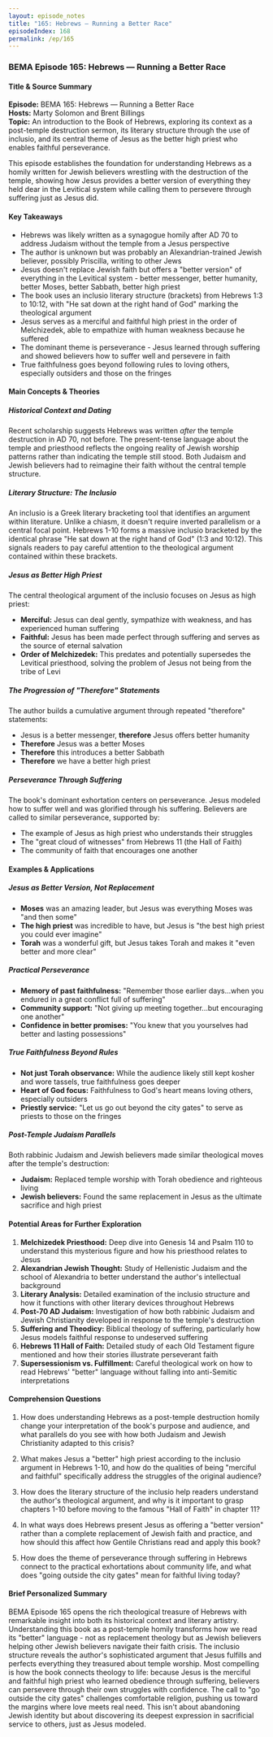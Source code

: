 ```yaml
---
layout: episode_notes
title: "165: Hebrews — Running a Better Race"
episodeIndex: 168
permalink: /ep/165
---
```

### BEMA Episode 165: Hebrews — Running a Better Race

#### Title & Source Summary

**Episode:** BEMA 165: Hebrews — Running a Better Race  
**Hosts:** Marty Solomon and Brent Billings  
**Topic:** An introduction to the Book of Hebrews, exploring its context as a post-temple destruction sermon, its literary structure through the use of inclusio, and its central theme of Jesus as the better high priest who enables faithful perseverance.

This episode establishes the foundation for understanding Hebrews as a homily written for Jewish believers wrestling with the destruction of the temple, showing how Jesus provides a better version of everything they held dear in the Levitical system while calling them to persevere through suffering just as Jesus did.

#### Key Takeaways

- Hebrews was likely written as a synagogue homily after AD 70 to address Judaism without the temple from a Jesus perspective
- The author is unknown but was probably an Alexandrian-trained Jewish believer, possibly Priscilla, writing to other Jews
- Jesus doesn't replace Jewish faith but offers a "better version" of everything in the Levitical system - better messenger, better humanity, better Moses, better Sabbath, better high priest
- The book uses an inclusio literary structure (brackets) from Hebrews 1:3 to 10:12, with "He sat down at the right hand of God" marking the theological argument
- Jesus serves as a merciful and faithful high priest in the order of Melchizedek, able to empathize with human weakness because he suffered
- The dominant theme is perseverance - Jesus learned through suffering and showed believers how to suffer well and persevere in faith
- True faithfulness goes beyond following rules to loving others, especially outsiders and those on the fringes

#### Main Concepts & Theories

##### Historical Context and Dating

Recent scholarship suggests Hebrews was written *after* the temple destruction in AD 70, not before. The present-tense language about the temple and priesthood reflects the ongoing reality of Jewish worship patterns rather than indicating the temple still stood. Both Judaism and Jewish believers had to reimagine their faith without the central temple structure.

##### Literary Structure: The Inclusio

An inclusio is a Greek literary bracketing tool that identifies an argument within literature. Unlike a chiasm, it doesn't require inverted parallelism or a central focal point. Hebrews 1-10 forms a massive inclusio bracketed by the identical phrase "He sat down at the right hand of God" (1:3 and 10:12). This signals readers to pay careful attention to the theological argument contained within these brackets.

##### Jesus as Better High Priest

The central theological argument of the inclusio focuses on Jesus as high priest:

- **Merciful:** Jesus can deal gently, sympathize with weakness, and has experienced human suffering
- **Faithful:** Jesus has been made perfect through suffering and serves as the source of eternal salvation
- **Order of Melchizedek:** This predates and potentially supersedes the Levitical priesthood, solving the problem of Jesus not being from the tribe of Levi

##### The Progression of "Therefore" Statements

The author builds a cumulative argument through repeated "therefore" statements:

- Jesus is a better messenger, **therefore** Jesus offers better humanity
- **Therefore** Jesus was a better Moses
- **Therefore** this introduces a better Sabbath  
- **Therefore** we have a better high priest

##### Perseverance Through Suffering

The book's dominant exhortation centers on perseverance. Jesus modeled how to suffer well and was glorified through his suffering. Believers are called to similar perseverance, supported by:

- The example of Jesus as high priest who understands their struggles
- The "great cloud of witnesses" from Hebrews 11 (the Hall of Faith)
- The community of faith that encourages one another

#### Examples & Applications

##### Jesus as Better Version, Not Replacement

- **Moses** was an amazing leader, but Jesus was everything Moses was "and then some"
- **The high priest** was incredible to have, but Jesus is "the best high priest you could ever imagine"
- **Torah** was a wonderful gift, but Jesus takes Torah and makes it "even better and more clear"

##### Practical Perseverance

- **Memory of past faithfulness:** "Remember those earlier days...when you endured in a great conflict full of suffering"
- **Community support:** "Not giving up meeting together...but encouraging one another"
- **Confidence in better promises:** "You knew that you yourselves had better and lasting possessions"

##### True Faithfulness Beyond Rules

- **Not just Torah observance:** While the audience likely still kept kosher and wore tassels, true faithfulness goes deeper
- **Heart of God focus:** Faithfulness to God's heart means loving others, especially outsiders
- **Priestly service:** "Let us go out beyond the city gates" to serve as priests to those on the fringes

##### Post-Temple Judaism Parallels

Both rabbinic Judaism and Jewish believers made similar theological moves after the temple's destruction:

- **Judaism:** Replaced temple worship with Torah obedience and righteous living
- **Jewish believers:** Found the same replacement in Jesus as the ultimate sacrifice and high priest

#### Potential Areas for Further Exploration

1. **Melchizedek Priesthood:** Deep dive into Genesis 14 and Psalm 110 to understand this mysterious figure and how his priesthood relates to Jesus
2. **Alexandrian Jewish Thought:** Study of Hellenistic Judaism and the school of Alexandria to better understand the author's intellectual background  
3. **Literary Analysis:** Detailed examination of the inclusio structure and how it functions with other literary devices throughout Hebrews
4. **Post-70 AD Judaism:** Investigation of how both rabbinic Judaism and Jewish Christianity developed in response to the temple's destruction
5. **Suffering and Theodicy:** Biblical theology of suffering, particularly how Jesus models faithful response to undeserved suffering
6. **Hebrews 11 Hall of Faith:** Detailed study of each Old Testament figure mentioned and how their stories illustrate perseverant faith
7. **Supersessionism vs. Fulfillment:** Careful theological work on how to read Hebrews' "better" language without falling into anti-Semitic interpretations

#### Comprehension Questions

1. How does understanding Hebrews as a post-temple destruction homily change your interpretation of the book's purpose and audience, and what parallels do you see with how both Judaism and Jewish Christianity adapted to this crisis?

2. What makes Jesus a "better" high priest according to the inclusio argument in Hebrews 1-10, and how do the qualities of being "merciful and faithful" specifically address the struggles of the original audience?

3. How does the literary structure of the inclusio help readers understand the author's theological argument, and why is it important to grasp chapters 1-10 before moving to the famous "Hall of Faith" in chapter 11?

4. In what ways does Hebrews present Jesus as offering a "better version" rather than a complete replacement of Jewish faith and practice, and how should this affect how Gentile Christians read and apply this book?

5. How does the theme of perseverance through suffering in Hebrews connect to the practical exhortations about community life, and what does "going outside the city gates" mean for faithful living today?

#### Brief Personalized Summary

BEMA Episode 165 opens the rich theological treasure of Hebrews with remarkable insight into both its historical context and literary artistry. Understanding this book as a post-temple homily transforms how we read its "better" language - not as replacement theology but as Jewish believers helping other Jewish believers navigate their faith crisis. The inclusio structure reveals the author's sophisticated argument that Jesus fulfills and perfects everything they treasured about temple worship. Most compelling is how the book connects theology to life: because Jesus is the merciful and faithful high priest who learned obedience through suffering, believers can persevere through their own struggles with confidence. The call to "go outside the city gates" challenges comfortable religion, pushing us toward the margins where love meets real need. This isn't about abandoning Jewish identity but about discovering its deepest expression in sacrificial service to others, just as Jesus modeled.

